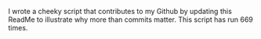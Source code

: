 I wrote a cheeky script that contributes to my Github by updating this ReadMe to illustrate why more than commits matter. This script has run 669 times.